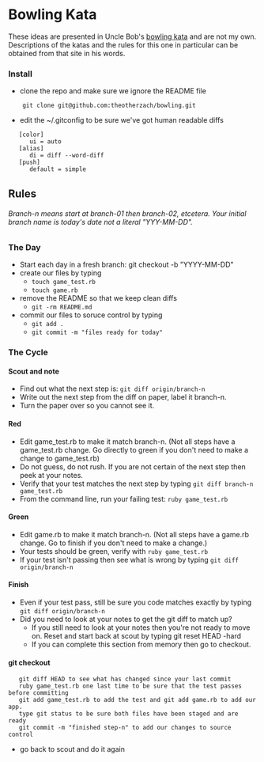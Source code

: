 Bowling Kata
====

These ideas are presented in Uncle Bob's [bowling kata](http://butunclebob.com/ArticleS.UncleBob.TheBowlingGameKata) and are not my own. Descriptions of the katas and the rules for this one in particular can be obtained from that site in his words.
### Install

* clone the repo and make sure we ignore the README file

```
    git clone git@github.com:theotherzach/bowling.git
```

* edit the ~/.gitconfig to be sure we've got human readable diffs

```
   [color]
      ui = auto
   [alias]
      di = diff --word-diff
   [push]
      default = simple
```


## Rules
###### Branch-n means start at branch-01 then branch-02, etcetera. Your initial branch name is today's date not a literal "YYY-MM-DD".


### The Day
* Start each day in a fresh branch: git checkout -b "YYYY-MM-DD"
* create our files by typing
    * `touch game_test.rb`
    * `touch game.rb`
* remove the README so that we keep clean diffs
   * `git -rm README.md`
* commit our files to soruce control by typing
    * `git add .`
    * `git commit -m "files ready for today"`

### The Cycle

#### Scout and note
* Find out what the next step is: `git diff origin/branch-n`
* Write out the next step from the diff on paper, label it branch-n.
* Turn the paper over so you cannot see it. 

#### Red
* Edit game_test.rb to make it match branch-n. (Not all steps have a game_test.rb change. Go directly to green if you don't need to make a change to game_test.rb)
* Do not guess, do not rush. If you are not certain of the next step then peek at your notes.
* Verify that your test matches the next step by typing `git diff branch-n game_test.rb`
* From the command line, run your failing test: `ruby game_test.rb`

#### Green
* Edit game.rb to make it match branch-n. (Not all steps have a game.rb change. Go to finish if you don't need to make a change.)
* Your tests should be green, verify with `ruby game_test.rb`
* If your test isn't passing then see what is wrong by typing `git diff origin/branch-n`

#### Finish
* Even if your test pass, still be sure you code matches exactly by typing `git diff origin/branch-n`
* Did you need to look at your notes to get the git diff to match up?
    * If you still need to look at your notes then you're not ready to move on. Reset and start back at scout by typing git reset HEAD -hard
    * If you can complete this section from memory then go to checkout.

#### git checkout
```
   git diff HEAD to see what has changed since your last commit
   ruby game_test.rb one last time to be sure that the test passes before committing
   git add game_test.rb to add the test and git add game.rb to add our app.
   type git status to be sure both files have been staged and are ready
   git commit -m "finished step-n" to add our changes to source control
```
* go back to scout and do it again
